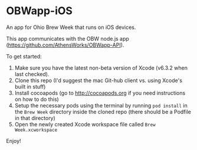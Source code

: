 # OBWapp-iOS
An app for Ohio Brew Week that runs on iOS devices.

This app communicates with the OBW node.js app (https://github.com/AthensWorks/OBWapp-API).

To get started:

  1. Make sure you have the latest non-beta version of Xcode (v6.3.2 when last checked). 
  2. Clone this repo (I'd suggest the mac Git-hub client vs. using Xcode's built in stuff)
  3. Install cocoapods (go to http://cocoapods.org if you need instructions on how to do this)
  4. Setup the necessary pods using the terminal by running `pod install` in the `Brew Week` directory inside the cloned repo (there should be a Podfile in that directory)
  5. Open the newly created Xcode workspace file called `Brew Week.xcworkspace`

Enjoy!
